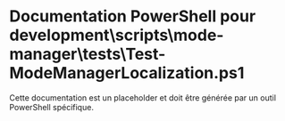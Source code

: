 # Documentation PowerShell pour development\scripts\mode-manager\tests\Test-ModeManagerLocalization.ps1

Cette documentation est un placeholder et doit être générée par un outil PowerShell spécifique.
